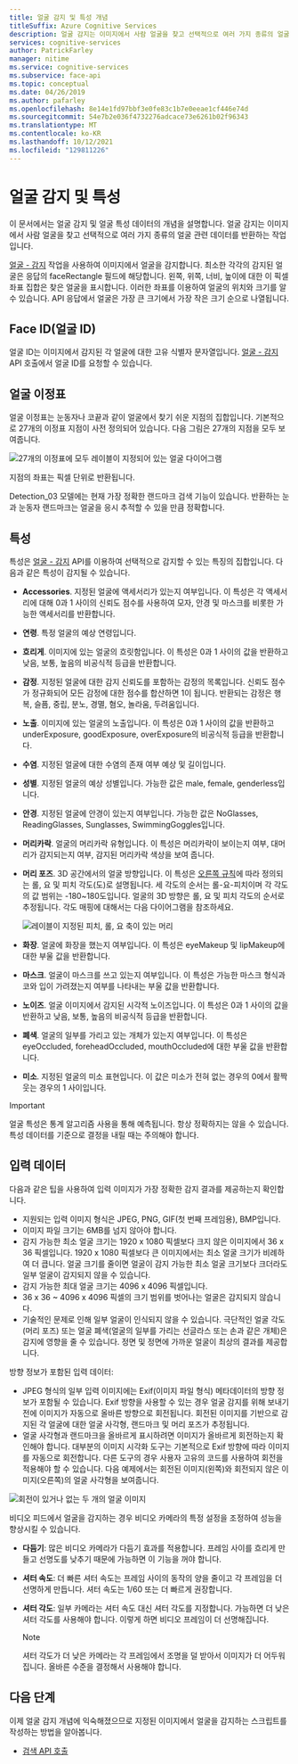 ```yaml
---
title: 얼굴 감지 및 특성 개념
titleSuffix: Azure Cognitive Services
description: 얼굴 감지는 이미지에서 사람 얼굴을 찾고 선택적으로 여러 가지 종류의 얼굴 관련 데이터를 반환하는 작업입니다.
services: cognitive-services
author: PatrickFarley
manager: nitime
ms.service: cognitive-services
ms.subservice: face-api
ms.topic: conceptual
ms.date: 04/26/2019
ms.author: pafarley
ms.openlocfilehash: 8e14e1fd97bbf3e0fe83c1b7e0eeae1cf446e74d
ms.sourcegitcommit: 54e7b2e036f4732276adcace73e6261b02f96343
ms.translationtype: MT
ms.contentlocale: ko-KR
ms.lasthandoff: 10/12/2021
ms.locfileid: "129811226"
---
```

# <a name="face-detection-and-attributes"></a>얼굴 감지 및 특성

이 문서에서는 얼굴 감지 및 얼굴 특성 데이터의 개념을 설명합니다. 얼굴 감지는 이미지에서 사람 얼굴을 찾고 선택적으로 여러 가지 종류의 얼굴 관련 데이터를 반환하는 작업입니다.

[얼굴 - 감지](https://westus.dev.cognitive.microsoft.com/docs/services/563879b61984550e40cbbe8d/operations/563879b61984550f30395236) 작업을 사용하여 이미지에서 얼굴을 감지합니다. 최소한 각각의 감지된 얼굴은 응답의 faceRectangle 필드에 해당합니다. 왼쪽, 위쪽, 너비, 높이에 대한 이 픽셀 좌표 집합은 찾은 얼굴을 표시합니다. 이러한 좌표를 이용하여 얼굴의 위치와 크기를 알 수 있습니다. API 응답에서 얼굴은 가장 큰 크기에서 가장 작은 크기 순으로 나열됩니다.

## <a name="face-id"></a>Face ID(얼굴 ID)

얼굴 ID는 이미지에서 감지된 각 얼굴에 대한 고유 식별자 문자열입니다. [얼굴 - 감지](https://westus.dev.cognitive.microsoft.com/docs/services/563879b61984550e40cbbe8d/operations/563879b61984550f30395236) API 호출에서 얼굴 ID를 요청할 수 있습니다.

## <a name="face-landmarks"></a>얼굴 이정표

얼굴 이정표는 눈동자나 코끝과 같이 얼굴에서 찾기 쉬운 지점의 집합입니다. 기본적으로 27개의 이정표 지점이 사전 정의되어 있습니다. 다음 그림은 27개의 지점을 모두 보여줍니다.

![27개의 이정표에 모두 레이블이 지정되어 있는 얼굴 다이어그램](../Images/landmarks.1.jpg)

지점의 좌표는 픽셀 단위로 반환됩니다.

Detection_03 모델에는 현재 가장 정확한 랜드마크 검색 기능이 있습니다. 반환하는 눈과 눈동자 랜드마크는 얼굴을 응시 추적할 수 있을 만큼 정확합니다.

## <a name="attributes"></a>특성

특성은 [얼굴 - 감지](https://westus.dev.cognitive.microsoft.com/docs/services/563879b61984550e40cbbe8d/operations/563879b61984550f30395236) API를 이용하여 선택적으로 감지할 수 있는 특징의 집합입니다. 다음과 같은 특성이 감지될 수 있습니다.

* **Accessories**. 지정된 얼굴에 액세서리가 있는지 여부입니다. 이 특성은 각 액세서리에 대해 0과 1 사이의 신뢰도 점수를 사용하여 모자, 안경 및 마스크를 비롯한 가능한 액세서리를 반환합니다.
* **연령**. 특정 얼굴의 예상 연령입니다.
* **흐리게**. 이미지에 있는 얼굴의 흐릿함입니다. 이 특성은 0과 1 사이의 값을 반환하고 낮음, 보통, 높음의 비공식적 등급을 반환합니다.
* **감정**. 지정된 얼굴에 대한 감지 신뢰도를 포함하는 감정의 목록입니다. 신뢰도 점수가 정규화되어 모든 감정에 대한 점수를 합산하면 1이 됩니다. 반환되는 감정은 행복, 슬픔, 중립, 분노, 경멸, 혐오, 놀라움, 두려움입니다.
* **노출**. 이미지에 있는 얼굴의 노출입니다. 이 특성은 0과 1 사이의 값을 반환하고 underExposure, goodExposure, overExposure의 비공식적 등급을 반환합니다.
* **수염**. 지정된 얼굴에 대한 수염의 존재 여부 예상 및 길이입니다.
* **성별**. 지정된 얼굴의 예상 성별입니다. 가능한 값은 male, female, genderless입니다.
* **안경**. 지정된 얼굴에 안경이 있는지 여부입니다. 가능한 값은 NoGlasses, ReadingGlasses, Sunglasses, SwimmingGoggles입니다.
* **머리카락**. 얼굴의 머리카락 유형입니다. 이 특성은 머리카락이 보이는지 여부, 대머리가 감지되는지 여부, 감지된 머리카락 색상을 보여 줍니다.
* **머리 포즈**. 3D 공간에서의 얼굴 방향입니다. 이 특성은 [오른쪽 규칙](https://en.wikipedia.org/wiki/Right-hand_rule)에 따라 정의되는 롤, 요 및 피치 각도(도)로 설명됩니다. 세 각도의 순서는 롤-요-피치이며 각 각도의 값 범위는 -180~180도입니다. 얼굴의 3D 방향은 롤, 요 및 피치 각도의 순서로 추정됩니다. 각도 매핑에 대해서는 다음 다이어그램을 참조하세요.

    ![레이블이 지정된 피치, 롤, 요 축이 있는 머리](../Images/headpose.1.jpg)
* **화장**. 얼굴에 화장을 했는지 여부입니다. 이 특성은 eyeMakeup 및 lipMakeup에 대한 부울 값을 반환합니다.
* **마스크**.  얼굴이 마스크를 쓰고 있는지 여부입니다. 이 특성은 가능한 마스크 형식과 코와 입이 가려졌는지 여부를 나타내는 부울 값을 반환합니다.
* **노이즈**. 얼굴 이미지에서 감지된 시각적 노이즈입니다. 이 특성은 0과 1 사이의 값을 반환하고 낮음, 보통, 높음의 비공식적 등급을 반환합니다.
* **폐색**. 얼굴의 일부를 가리고 있는 개체가 있는지 여부입니다. 이 특성은 eyeOccluded, foreheadOccluded, mouthOccluded에 대한 부울 값을 반환합니다.
* **미소**. 지정된 얼굴의 미소 표현입니다. 이 값은 미소가 전혀 없는 경우의 0에서 활짝 웃는 경우의 1 사이입니다.

> [!IMPORTANT]
> 얼굴 특성은 통계 알고리즘 사용을 통해 예측됩니다. 항상 정확하지는 않을 수 있습니다. 특성 데이터를 기준으로 결정을 내릴 때는 주의해야 합니다.

## <a name="input-data"></a>입력 데이터

다음과 같은 팁을 사용하여 입력 이미지가 가장 정확한 감지 결과를 제공하는지 확인합니다.

* 지원되는 입력 이미지 형식은 JPEG, PNG, GIF(첫 번째 프레임용), BMP입니다.
* 이미지 파일 크기는 6MB를 넘지 않아야 합니다.
* 감지 가능한 최소 얼굴 크기는 1920 x 1080 픽셀보다 크지 않은 이미지에서 36 x 36 픽셀입니다. 1920 x 1080 픽셀보다 큰 이미지에서는 최소 얼굴 크기가 비례하여 더 큽니다. 얼굴 크기를 줄이면 얼굴이 감지 가능한 최소 얼굴 크기보다 크더라도 일부 얼굴이 감지되지 않을 수 있습니다.
* 감지 가능한 최대 얼굴 크기는 4096 x 4096 픽셀입니다.
* 36 x 36 ~ 4096 x 4096 픽셀의 크기 범위를 벗어나는 얼굴은 감지되지 않습니다.
* 기술적인 문제로 인해 일부 얼굴이 인식되지 않을 수 있습니다. 극단적인 얼굴 각도(머리 포즈) 또는 얼굴 폐색(얼굴의 일부를 가리는 선글라스 또는 손과 같은 개체)은 감지에 영향을 줄 수 있습니다. 정면 및 정면에 가까운 얼굴이 최상의 결과를 제공합니다.

방향 정보가 포함된 입력 데이터:
* JPEG 형식의 일부 입력 이미지에는 Exif(이미지 파일 형식) 메타데이터의 방향 정보가 포함될 수 있습니다. Exif 방향을 사용할 수 있는 경우 얼굴 감지를 위해 보내기 전에 이미지가 자동으로 올바른 방향으로 회전됩니다. 회전된 이미지를 기반으로 감지된 각 얼굴에 대한 얼굴 사각형, 랜드마크 및 머리 포즈가 추정됩니다.
* 얼굴 사각형과 랜드마크을 올바르게 표시하려면 이미지가 올바르게 회전하는지 확인해야 합니다. 대부분의 이미지 시각화 도구는 기본적으로 Exif 방향에 따라 이미지를 자동으로 회전합니다. 다른 도구의 경우 사용자 고유의 코드를 사용하여 회전을 적용해야 할 수 있습니다. 다음 예제에서는 회전된 이미지(왼쪽)와 회전되지 않은 이미지(오른쪽)의 얼굴 사각형을 보여줍니다.

![회전이 있거나 없는 두 개의 얼굴 이미지](../Images/image-rotation.png)

비디오 피드에서 얼굴을 감지하는 경우 비디오 카메라의 특정 설정을 조정하여 성능을 향상시킬 수 있습니다.

* **다듬기**: 많은 비디오 카메라가 다듬기 효과를 적용합니다. 프레임 사이를 흐리게 만들고 선명도를 낮추기 때문에 가능하면 이 기능을 꺼야 합니다.
* **셔터 속도**: 더 빠른 셔터 속도는 프레임 사이의 동작의 양을 줄이고 각 프레임을 더 선명하게 만듭니다. 셔터 속도는 1/60 또는 더 빠르게 권장합니다.
* **셔터 각도**: 일부 카메라는 셔터 속도 대신 셔터 각도를 지정합니다. 가능하면 더 낮은 셔터 각도를 사용해야 합니다. 이렇게 하면 비디오 프레임이 더 선명해집니다.

    >[!NOTE]
    > 셔터 각도가 더 낮은 카메라는 각 프레임에서 조명을 덜 받아서 이미지가 더 어두워집니다. 올바른 수준을 결정해서 사용해야 합니다.

## <a name="next-steps"></a>다음 단계

이제 얼굴 감지 개념에 익숙해졌으므로 지정된 이미지에서 얼굴을 감지하는 스크립트를 작성하는 방법을 알아봅니다.

* [검색 API 호출](../Face-API-How-to-Topics/HowtoDetectFacesinImage.md)
